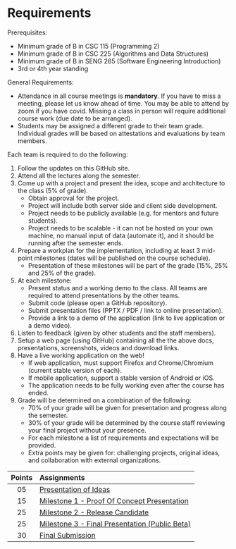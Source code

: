 # Requirements

Prerequisites:

- Minimum grade of B in CSC 115 (Programming 2)
- Minimum grade of B in CSC 225 (Algorithms and Data Structures)
- Minimum grade of B in SENG 265 (Software Engineering Introduction)
- 3rd or 4th year standing

General Requirements:

- Attendance in all course meetings is **mandatory**. If you have to miss a meeting, please let us know ahead of time. You may be able to attend by zoom if you have covid. Missing a class in person will require additional course work (due date to be arranged).
- Students may be assigned a different grade to their team grade.  Individual grades will be based on attestations and evaluations by team members. 

Each team is required to do the following:

1. Follow the updates on this GitHub site.
2. Attend all the lectures along the semester.
3. Come up with a project and present the idea, scope and architecture to the class (5% of grade).
    - Obtain approval for the project.
    - Project will include both server side and client side development.
    - Project needs to be publicly available (e.g. for mentors and future students).
    - Project needs to be scalable - it can not be hosted on your own machine, no manual input of data (automate it), and it should be running after the semester ends.
4. Prepare a workplan for the implementation, including at least 3 mid-point milestones (dates will be published on the course schedule).
    - Presentation of these milestones will be part of the grade (15%, 25% and 25% of the grade).
5. At each milestone:
    - Present status and a working demo to the class. All teams are required to attend presentations by the other teams.
    - Submit code (please open a GitHub repository).
    - Submit presentation files (PPTX / PDF / link to online presentation).
    - Provide a link to a demo of the application (link to live application or a demo video).
6. Listen to feedback (given by other students and the staff members).
7. Setup a web page (using GitHub) containing all the the above docs, presentations, screenshots, videos and download links.
8. Have a live working application on the web!
    - If web application, must support Firefox and Chrome/Chromium (current stable version of each).
    - If mobile application, support a stable version of Android or iOS.
    - The application needs to be fully working even after the course has ended.
9. Grade will be determined on a combination of the following:
    - 70% of your grade will be given for presentation and progress along the semester.
    - 30% of your grade will be determined by the course staff reviewing your final project without your presence.
    - For each milestone a list of requirements and expectations will be provided.
    - Extra points may be given for: challenging projects, original ideas, and collaboration with external organizations.

<div align="center">
    
| Points | Assignments |
| :---:| :-------------- |
| 05 | [Presentation of Ideas](/presenting%20your%20ideas.md) |
| 15 | [Milestone 1 - Proof Of Concept Presentation](/milestone%201%20-%20proof%20of%20concept.md) |
| 25 | [Milestone 2 - Release Candidate](/milestone%202%20-%20release%20candidate.md)  |
| 25 | [Milestone 3 - Final Presentation (Public Beta)](/milestone%203%20-%20public%20beta.md) |
| 30 | [Final Submission](/final%20submission.md) |
</div>
